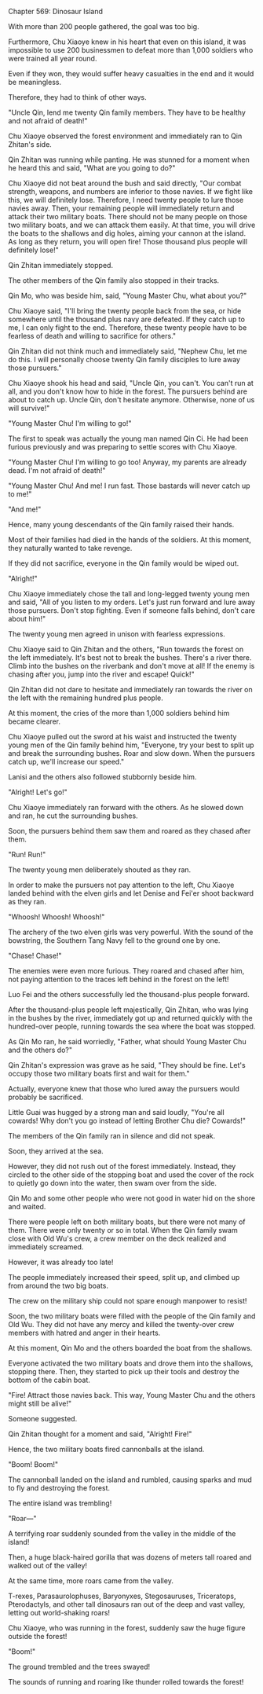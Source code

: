 Chapter 569: Dinosaur Island

With more than 200 people gathered, the goal was too big.

Furthermore, Chu Xiaoye knew in his heart that even on this island, it was impossible to use 200 businessmen to defeat more than 1,000 soldiers who were trained all year round.

Even if they won, they would suffer heavy casualties in the end and it would be meaningless.

Therefore, they had to think of other ways.

"Uncle Qin, lend me twenty Qin family members. They have to be healthy and not afraid of death\!"

Chu Xiaoye observed the forest environment and immediately ran to Qin Zhitan's side.

Qin Zhitan was running while panting. He was stunned for a moment when he heard this and said, "What are you going to do?"

Chu Xiaoye did not beat around the bush and said directly, "Our combat strength, weapons, and numbers are inferior to those navies. If we fight like this, we will definitely lose. Therefore, I need twenty people to lure those navies away. Then, your remaining people will immediately return and attack their two military boats. There should not be many people on those two military boats, and we can attack them easily. At that time, you will drive the boats to the shallows and dig holes, aiming your cannon at the island. As long as they return, you will open fire\! Those thousand plus people will definitely lose\!"

Qin Zhitan immediately stopped.

The other members of the Qin family also stopped in their tracks.

Qin Mo, who was beside him, said, "Young Master Chu, what about you?"

Chu Xiaoye said, "I'll bring the twenty people back from the sea, or hide somewhere until the thousand plus navy are defeated. If they catch up to me, I can only fight to the end. Therefore, these twenty people have to be fearless of death and willing to sacrifice for others."

Qin Zhitan did not think much and immediately said, "Nephew Chu, let me do this. I will personally choose twenty Qin family disciples to lure away those pursuers."

Chu Xiaoye shook his head and said, "Uncle Qin, you can't. You can't run at all, and you don't know how to hide in the forest. The pursuers behind are about to catch up. Uncle Qin, don't hesitate anymore. Otherwise, none of us will survive\!"

"Young Master Chu\! I'm willing to go\!"

The first to speak was actually the young man named Qin Ci. He had been furious previously and was preparing to settle scores with Chu Xiaoye.

"Young Master Chu\! I'm willing to go too\! Anyway, my parents are already dead. I'm not afraid of death\!"

"Young Master Chu\! And me\! I run fast. Those bastards will never catch up to me\!"

"And me\!"

Hence, many young descendants of the Qin family raised their hands.

Most of their families had died in the hands of the soldiers. At this moment, they naturally wanted to take revenge.

If they did not sacrifice, everyone in the Qin family would be wiped out.

"Alright\!"

Chu Xiaoye immediately chose the tall and long-legged twenty young men and said, "All of you listen to my orders. Let's just run forward and lure away those pursuers. Don't stop fighting. Even if someone falls behind, don't care about him\!"

The twenty young men agreed in unison with fearless expressions.

Chu Xiaoye said to Qin Zhitan and the others, "Run towards the forest on the left immediately. It's best not to break the bushes. There's a river there. Climb into the bushes on the riverbank and don't move at all\! If the enemy is chasing after you, jump into the river and escape\! Quick\!"

Qin Zhitan did not dare to hesitate and immediately ran towards the river on the left with the remaining hundred plus people.

At this moment, the cries of the more than 1,000 soldiers behind him became clearer.

Chu Xiaoye pulled out the sword at his waist and instructed the twenty young men of the Qin family behind him, "Everyone, try your best to split up and break the surrounding bushes. Roar and slow down. When the pursuers catch up, we'll increase our speed."

Lanisi and the others also followed stubbornly beside him.

"Alright\! Let's go\!"

Chu Xiaoye immediately ran forward with the others. As he slowed down and ran, he cut the surrounding bushes.

Soon, the pursuers behind them saw them and roared as they chased after them.

"Run\! Run\!"

The twenty young men deliberately shouted as they ran.

In order to make the pursuers not pay attention to the left, Chu Xiaoye landed behind with the elven girls and let Denise and Fei'er shoot backward as they ran.

"Whoosh\! Whoosh\! Whoosh\!"

The archery of the two elven girls was very powerful. With the sound of the bowstring, the Southern Tang Navy fell to the ground one by one.

"Chase\! Chase\!"

The enemies were even more furious. They roared and chased after him, not paying attention to the traces left behind in the forest on the left\!

Luo Fei and the others successfully led the thousand-plus people forward.

After the thousand-plus people left majestically, Qin Zhitan, who was lying in the bushes by the river, immediately got up and returned quickly with the hundred-over people, running towards the sea where the boat was stopped.

As Qin Mo ran, he said worriedly, "Father, what should Young Master Chu and the others do?"

Qin Zhitan's expression was grave as he said, "They should be fine. Let's occupy those two military boats first and wait for them."

Actually, everyone knew that those who lured away the pursuers would probably be sacrificed.

Little Guai was hugged by a strong man and said loudly, "You're all cowards\! Why don't you go instead of letting Brother Chu die? Cowards\!"

The members of the Qin family ran in silence and did not speak.

Soon, they arrived at the sea.

However, they did not rush out of the forest immediately. Instead, they circled to the other side of the stopping boat and used the cover of the rock to quietly go down into the water, then swam over from the side.

Qin Mo and some other people who were not good in water hid on the shore and waited.

There were people left on both military boats, but there were not many of them. There were only twenty or so in total. When the Qin family swam close with Old Wu's crew, a crew member on the deck realized and immediately screamed.

However, it was already too late\!

The people immediately increased their speed, split up, and climbed up from around the two big boats.

The crew on the military ship could not spare enough manpower to resist\!

Soon, the two military boats were filled with the people of the Qin family and Old Wu. They did not have any mercy and killed the twenty-over crew members with hatred and anger in their hearts.

At this moment, Qin Mo and the others boarded the boat from the shallows.

Everyone activated the two military boats and drove them into the shallows, stopping there. Then, they started to pick up their tools and destroy the bottom of the cabin boat.

"Fire\! Attract those navies back. This way, Young Master Chu and the others might still be alive\!"

Someone suggested.

Qin Zhitan thought for a moment and said, "Alright\! Fire\!"

Hence, the two military boats fired cannonballs at the island.

"Boom\! Boom\!"

The cannonball landed on the island and rumbled, causing sparks and mud to fly and destroying the forest.

The entire island was trembling\!

"Roar—"

A terrifying roar suddenly sounded from the valley in the middle of the island\!

Then, a huge black-haired gorilla that was dozens of meters tall roared and walked out of the valley\!

At the same time, more roars came from the valley.

T-rexes, Parasaurolophuses, Baryonyxes, Stegosauruses, Triceratops, Pterodactyls, and other tall dinosaurs ran out of the deep and vast valley, letting out world-shaking roars\!

Chu Xiaoye, who was running in the forest, suddenly saw the huge figure outside the forest\!

"Boom\!"

The ground trembled and the trees swayed\!

The sounds of running and roaring like thunder rolled towards the forest\!